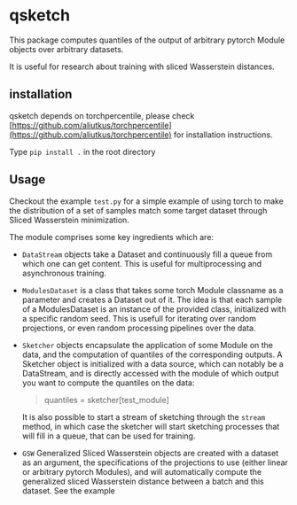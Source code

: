 # qsketch

This package computes quantiles of the output of arbitrary pytorch Module objects over arbitrary datasets.

It is useful for research about training with sliced Wasserstein distances.

## installation
qsketch depends on torchpercentile, please check [https://github.com/aliutkus/torchpercentile](https://github.com/aliutkus/torchpercentile) for installation instructions.

Type `pip install .` in the root directory

## Usage

Checkout the example `test.py` for a simple example of using torch to make the distribution of a set of samples match some target dataset through Sliced Wasserstein minimization.

The module comprises some key ingredients which are:
* `DataStream` objects take a Dataset and continuously fill a queue from which one can get content. This is useful for multiprocessing and asynchronous training.
* `ModulesDataset` is a class that takes some torch Module classname as a parameter and creates a Dataset out of it. The idea is that each sample of a ModulesDataset is an instance of the provided class, initialized with a specific random seed. This is usefull for iterating over random projections, or even random processing pipelines over the data.
* `Sketcher` objects encapsulate the application of some Module on the data, and the computation of quantiles of the corresponding outputs. A Sketcher object is initialized with a data source, which can notably be a DataStream, and is directly accessed with the module of which output you want to compute the quantiles on the data:
  > quantiles = sketcher[test_module]

   It is also possible to start a stream of sketching through the `stream` method, in which case the sketcher will start sketching processes that will fill in a queue, that can be used for training.  
* `GSW` Generalized Sliced Wasserstein objects are created with a dataset as an argument, the specifications of the projections to use (either linear or arbitrary pytorch Modules), and will automatically compute the generalized sliced Wasserstein distance between a batch and this dataset. See the example
